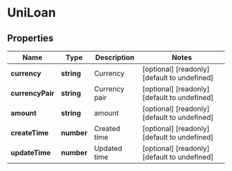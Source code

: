 # UniLoan

## Properties

Name | Type | Description | Notes
------------ | ------------- | ------------- | -------------
**currency** | **string** | Currency | [optional] [readonly] [default to undefined]
**currencyPair** | **string** | Currency pair | [optional] [readonly] [default to undefined]
**amount** | **string** | amount | [optional] [readonly] [default to undefined]
**createTime** | **number** | Created time | [optional] [readonly] [default to undefined]
**updateTime** | **number** | Updated time | [optional] [readonly] [default to undefined]

